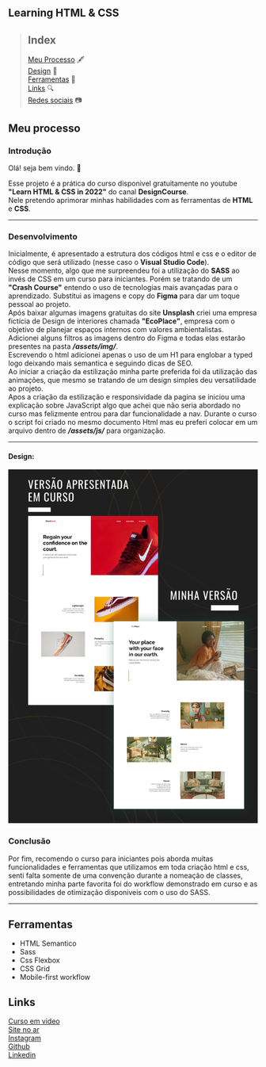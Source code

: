 ## Learning HTML & CSS 

> ## Index  
> [Meu Processo](#processo)  🖋️  
> [Design](#design)  🎨  
> [Ferramentas](#ferramentas)  🧰  
> [Links](#links)  🔍  
> [Redes sociais](#redes)   📷  

## Meu processo <a name="processo"></a> 

### Introdução 

Olá! seja bem vindo. 👋


Esse projeto é a prática do curso disponivel gratuitamente no youtube **"Learn HTML & CSS in 2022"** do canal **DesignCourse**.  
Nele pretendo aprimorar minhas habilidades com as ferramentas de **HTML** e **CSS**.   
<hr>



### Desenvolvimento 

Inicialmente, é apresentado a estrutura dos códigos html e css e o editor de código que será utilizado (nesse caso o **Visual Studio Code**).  
Nesse momento, algo que me surpreendeu foi a utilização do **SASS** ao invés de CSS em um curso para iniciantes. Porém se tratando de um **"Crash Course"** entendo o uso de tecnologias mais avançadas para o aprendizado.
Substitui as imagens e copy do **Figma** para dar um toque pessoal ao projeto.  
Após baixar algumas imagens gratuitas do site **Unsplash** criei uma empresa fictícia de Design de interiores chamada **"EcoPlace"**, empresa com o objetivo de planejar espaços internos com valores ambientalistas.   
Adicionei alguns filtros as imagens dentro do Figma e todas elas estarão presentes na pasta **<em>/assets/img/</em>**.   
Escrevendo o html adicionei apenas o uso de um H1 para englobar a typed logo deixando mais semantica e seguindo dicas de SEO.   
Ao iniciar a criação da estilização minha parte preferida foi da utilização das animações, que mesmo se tratando de um design simples deu versatilidade ao projeto.   
Apos a criação da estilização e responsividade da pagina se iniciou uma explicação sobre JavaScript algo que achei que não seria  abordado no curso mas felizmente entrou para dar funcionalidade a nav.
Durante o curso o script foi criado no mesmo documento Html mas eu preferi colocar em um arquivo dentro de **<em>/assets/js/</em>** para organização.
<hr>

#### Design: <a name="design"></a> 

![Design](/assets/img/design.png "Design")

###  Conclusão
Por fim, recomendo o curso para iniciantes pois aborda muitas funcionalidades e ferramentas que utilizamos em toda criação html e css, senti falta somente de uma convenção durante a nomeação de classes, entretando minha parte favorita  foi do workflow demonstrado em curso e as possibilidades de otimização disponiveis com o uso do SASS.

<hr>

## Ferramentas <a name="ferramentas"></a> 
<ul>
<li>HTML Semantico</li>
<li>Sass</li>
<li>Css Flexbox</li>
<li>CSS Grid </li>
<li>Mobile-first workflow</li>
</ul>

## Links <a name="links"></a>

<a href="https://www.youtube.com/watch?v=gXLjWRteuWI">Curso em video</a>  
<a href="https://celinaaaaaa.github.io/Lading-pg-Html-e-CSS/">Site no ar</a>  
<a href="https://www.instagram.com/celina_balz/">Instagram</a>  
<a href="https://github.com/Celinaaaaaa">Github</a>  
<a href="https://br.linkedin.com/in/celina-ariella-oliveira-balz-049837201?original_referer=https%3A%2F%2Fwww.google.com%2F">Linkedin</a>  

